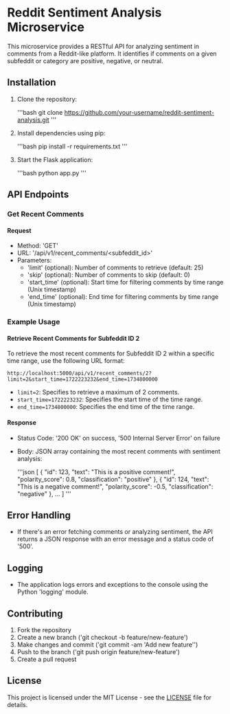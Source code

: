 # Reddit Sentiment Analysis Microservice

This microservice provides a RESTful API for analyzing sentiment in comments from a Reddit-like platform. It identifies if comments on a given subfeddit or category are positive, negative, or neutral.

## Installation

1. Clone the repository:

    '''bash
    git clone https://github.com/your-username/reddit-sentiment-analysis.git
    '''

2. Install dependencies using pip:

    '''bash
    pip install -r requirements.txt
    '''

3. Start the Flask application:

    '''bash
    python app.py
    '''

## API Endpoints

### Get Recent Comments

#### Request

- Method: 'GET'
- URL: '/api/v1/recent_comments/<subfeddit_id>'
- Parameters:
    - 'limit' (optional): Number of comments to retrieve (default: 25)
    - 'skip' (optional): Number of comments to skip (default: 0)
    - 'start_time' (optional): Start time for filtering comments by time range (Unix timestamp)
    - 'end_time' (optional): End time for filtering comments by time range (Unix timestamp)

### Example Usage

#### Retrieve Recent Comments for Subfeddit ID 2

To retrieve the most recent comments for Subfeddit ID 2 within a specific time range, use the following URL format:

```
http://localhost:5000/api/v1/recent_comments/2?limit=2&start_time=1722223232&end_time=1734800000
```

- `limit=2`: Specifies to retrieve a maximum of 2 comments.
- `start_time=1722223232`: Specifies the start time of the time range.
- `end_time=1734800000`: Specifies the end time of the time range.
#### Response

- Status Code: '200 OK' on success, '500 Internal Server Error' on failure
- Body: JSON array containing the most recent comments with sentiment analysis:

    '''json
    [
        {
            "id": 123,
            "text": "This is a positive comment!",
            "polarity_score": 0.8,
            "classification": "positive"
        },
        {
            "id": 124,
            "text": "This is a negative comment!",
            "polarity_score": -0.5,
            "classification": "negative"
        },
        ...
    ]
    '''

## Error Handling

- If there's an error fetching comments or analyzing sentiment, the API returns a JSON response with an error message and a status code of '500'.

## Logging

- The application logs errors and exceptions to the console using the Python 'logging' module.

## Contributing

1. Fork the repository
2. Create a new branch ('git checkout -b feature/new-feature')
3. Make changes and commit ('git commit -am 'Add new feature'')
4. Push to the branch ('git push origin feature/new-feature')
5. Create a pull request

## License

This project is licensed under the MIT License - see the [LICENSE](LICENSE) file for details.
